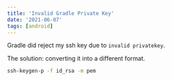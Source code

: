 ```yaml
---
title: 'Invalid Gradle Private Key'
date: '2021-06-07'
tags: [android]
---
```


Gradle did reject my ssh key due to `invalid privatekey`.

The solution: converting it into a different format.

```bash
ssh-keygen-p -f id_rsa -m pem
```
